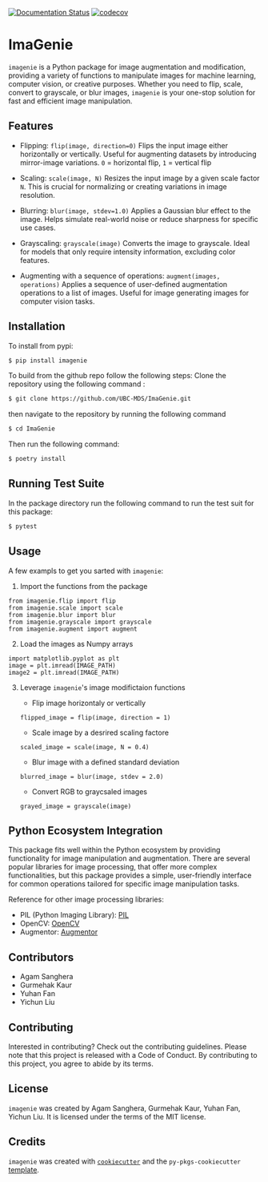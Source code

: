 [![Documentation Status](https://readthedocs.org/projects/imagenie/badge/?version=latest)](https://imagenie.readthedocs.io/en/latest/?badge=latest)
[![codecov](https://codecov.io/github/UBC-MDS/ImaGenie/graph/badge.svg?token=Dd6MnDTOH7)](https://codecov.io/github/UBC-MDS/ImaGenie)
# ImaGenie

`imagenie` is a Python package for image augmentation and modification, providing a variety of functions to manipulate images for machine learning, computer vision, or creative purposes. Whether you need to flip, scale, convert to grayscale, or blur images, `imagenie` is your one-stop solution for fast and efficient image manipulation.

## Features

* Flipping: `flip(image, direction=0)`
    Flips the input image either horizontally or vertically. Useful for augmenting datasets by introducing mirror-image variations. `0` = horizontal flip, `1` = vertical flip 

* Scaling: `scale(image, N)`
    Resizes the input image by a given scale factor `N`. This is crucial for normalizing or creating variations in image resolution.

* Blurring: `blur(image, stdev=1.0)`
    Applies a Gaussian blur effect to the image. Helps simulate real-world noise or reduce sharpness for specific use cases.

* Grayscaling: `grayscale(image)`
    Converts the image to grayscale. Ideal for models that only require intensity information, excluding color features.

* Augmenting with a sequence of operations: `augment(images, operations)`
    Applies a sequence of user-defined augmentation operations to a list of images. Useful for image generating images for computer vision tasks.

## Installation
To install from pypi:
```bash
$ pip install imagenie
```

To build from the github repo follow the following steps:
Clone the repository using the following command :

```bash
$ git clone https://github.com/UBC-MDS/ImaGenie.git
```
then navigate to the repository by running the following command 

```bash
$ cd ImaGenie
```
Then run the following command:
```bash
$ poetry install
```

## Running Test Suite
In the package directory run the following command to run the test suit for this package:
```bash
$ pytest
```

## Usage
A few exampls to get you sarted with `imagenie`:

1. Import the functions from the package

```
from imagenie.flip import flip
from imagenie.scale import scale
from imagenie.blur import blur
from imagenie.grayscale import grayscale
from imagenie.augment import augment
```

2. Load the images as Numpy arrays

```
import matplotlib.pyplot as plt
image = plt.imread(IMAGE_PATH)
image2 = plt.imread(IMAGE_PATH)
```

3. Leverage `imagenie`'s image modifictaion functions

    - Flip image horizontaly or vertically
    ```
    flipped_image = flip(image, direction = 1)
    ```

    - Scale image by a desrired scaling factore
    ```
    scaled_image = scale(image, N = 0.4)
    ```

    - Blur image with a defined standard deviation
    ```
    blurred_image = blur(image, stdev = 2.0)
    ```

    - Convert RGB to graycsaled images
    ```
    grayed_image = grayscale(image)
    ```


## Python Ecosystem Integration

This package fits well within the Python ecosystem by providing functionality for image manipulation and augmentation. There are several popular libraries for image processing, that offer more complex functionalities, but this package provides a simple, user-friendly interface for common operations tailored for specific image manipulation tasks. 

Reference for other image processing libraries:
- PIL (Python Imaging Library): [PIL](https://python-pillow.org/)
- OpenCV: [OpenCV](https://opencv.org/)
- Augmentor: [Augmentor](https://github.com/mdbloice/Augmentor)

## Contributors

- Agam Sanghera
- Gurmehak Kaur
- Yuhan Fan
- Yichun Liu

## Contributing

Interested in contributing? Check out the contributing guidelines. Please note that this project is released with a Code of Conduct. By contributing to this project, you agree to abide by its terms.

## License

`imagenie` was created by Agam Sanghera, Gurmehak Kaur, Yuhan Fan, Yichun Liu. It is licensed under the terms of the MIT license.

## Credits

`imagenie` was created with [`cookiecutter`](https://cookiecutter.readthedocs.io/en/latest/) and the `py-pkgs-cookiecutter` [template](https://github.com/py-pkgs/py-pkgs-cookiecutter).

